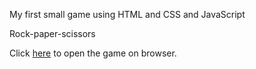 My first small game using HTML and CSS and JavaScript

Rock-paper-scissors

Click [here](https://kostasbzn.github.io/My_first_project_responsive_bike_app/) to open the game on browser.
